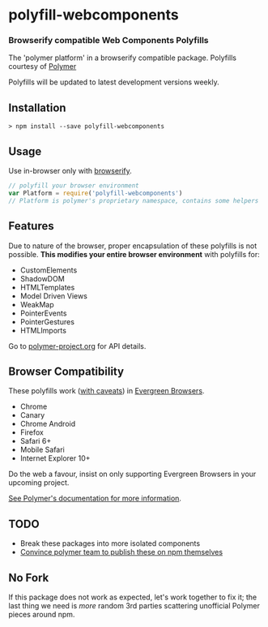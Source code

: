 # polyfill-webcomponents

### Browserify compatible Web Components Polyfills

The 'polymer platform' in a browserify compatible package. Polyfills courtesy of [Polymer](https://github.com/Polymer/polymer)

Polyfills will be updated to latest development versions weekly.

## Installation

```
> npm install --save polyfill-webcomponents
```

## Usage

Use in-browser only with [browserify](https://github.com/substack/node-browserify).

```js
// polyfill your browser environment
var Platform = require('polyfill-webcomponents')
// Platform is polymer's proprietary namespace, contains some helpers
```

## Features

Due to nature of the browser, proper encapsulation of these polyfills is not possible.
**This modifies your entire browser environment** with polyfills for:

* CustomElements
* ShadowDOM
* HTMLTemplates
* Model Driven Views
* WeakMap
* PointerEvents
* PointerGestures
* HTMLImports

Go to [polymer-project.org](http://www.polymer-project.org/) for API details.

## Browser Compatibility

These polyfills work ([with caveats](http://www.polymer-project.org/compatibility.html)) in [Evergreen Browsers](http://tomdale.net/2013/05/evergreen-browsers/).

* Chrome
* Canary
* Chrome Android
* Firefox
* Safari 6+
* Mobile Safari
* Internet Explorer 10+

Do the web a favour, insist on only supporting Evergreen Browsers in your upcoming project.

[See Polymer's documentation for more information](http://www.polymer-project.org/compatibility.html).

## TODO

* Break these packages into more isolated components
* [Convince polymer team to publish these on npm themselves](https://github.com/Polymer/polymer/issues/326#)

## No Fork

If this package does not work as expected, let's work together to fix it; the last thing we need is
*more* random 3rd parties scattering unofficial Polymer pieces around npm.
